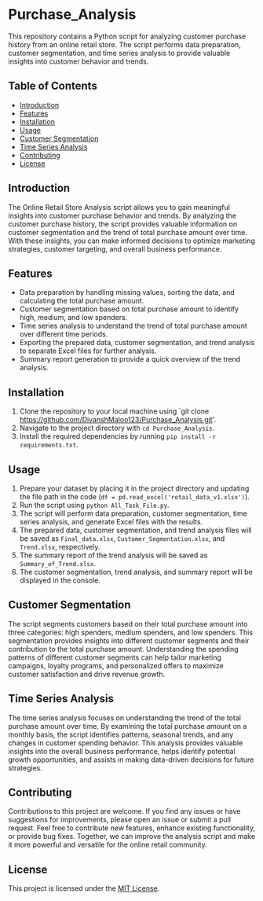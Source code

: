# Purchase_Analysis

This repository contains a Python script for analyzing customer purchase history from an online retail store. The script performs data preparation, customer segmentation, and time series analysis to provide valuable insights into customer behavior and trends.

## Table of Contents

- [Introduction](#introduction)
- [Features](#features)
- [Installation](#installation)
- [Usage](#usage)
- [Customer Segmentation](#customer-segmentation)
- [Time Series Analysis](#time-series-analysis)
- [Contributing](#contributing)
- [License](#license)

## Introduction

The Online Retail Store Analysis script allows you to gain meaningful insights into customer purchase behavior and trends. By analyzing the customer purchase history, the script provides valuable information on customer segmentation and the trend of total purchase amount over time. With these insights, you can make informed decisions to optimize marketing strategies, customer targeting, and overall business performance.

## Features

- Data preparation by handling missing values, sorting the data, and calculating the total purchase amount.
- Customer segmentation based on total purchase amount to identify high, medium, and low spenders.
- Time series analysis to understand the trend of total purchase amount over different time periods.
- Exporting the prepared data, customer segmentation, and trend analysis to separate Excel files for further analysis.
- Summary report generation to provide a quick overview of the trend analysis.

## Installation

1. Clone the repository to your local machine using `git clone https://github.com/DivanshMaloo123/Purchase_Analysis.git'.
2. Navigate to the project directory with `cd Purchase_Analysis`.
3. Install the required dependencies by running `pip install -r requirements.txt`.

## Usage

1. Prepare your dataset by placing it in the project directory and updating the file path in the code (`df = pd.read_excel('retail_data_v1.xlsx')`).
2. Run the script using `python All_Task_File.py`.
3. The script will perform data preparation, customer segmentation, time series analysis, and generate Excel files with the results.
4. The prepared data, customer segmentation, and trend analysis files will be saved as `Final_data.xlsx`, `Customer_Segmentation.xlsx`, and `Trend.xlsx`, respectively.
5. The summary report of the trend analysis will be saved as `Summary_of_Trend.xlsx`.
6. The customer segmentation, trend analysis, and summary report will be displayed in the console.

## Customer Segmentation

The script segments customers based on their total purchase amount into three categories: high spenders, medium spenders, and low spenders. This segmentation provides insights into different customer segments and their contribution to the total purchase amount. Understanding the spending patterns of different customer segments can help tailor marketing campaigns, loyalty programs, and personalized offers to maximize customer satisfaction and drive revenue growth.

## Time Series Analysis

The time series analysis focuses on understanding the trend of the total purchase amount over time. By examining the total purchase amount on a monthly basis, the script identifies patterns, seasonal trends, and any changes in customer spending behavior. This analysis provides valuable insights into the overall business performance, helps identify potential growth opportunities, and assists in making data-driven decisions for future strategies.

## Contributing

Contributions to this project are welcome. If you find any issues or have suggestions for improvements, please open an issue or submit a pull request. Feel free to contribute new features, enhance existing functionality, or provide bug fixes. Together, we can improve the analysis script and make it more powerful and versatile for the online retail community.

## License

This project is licensed under the [MIT License](LICENSE).

